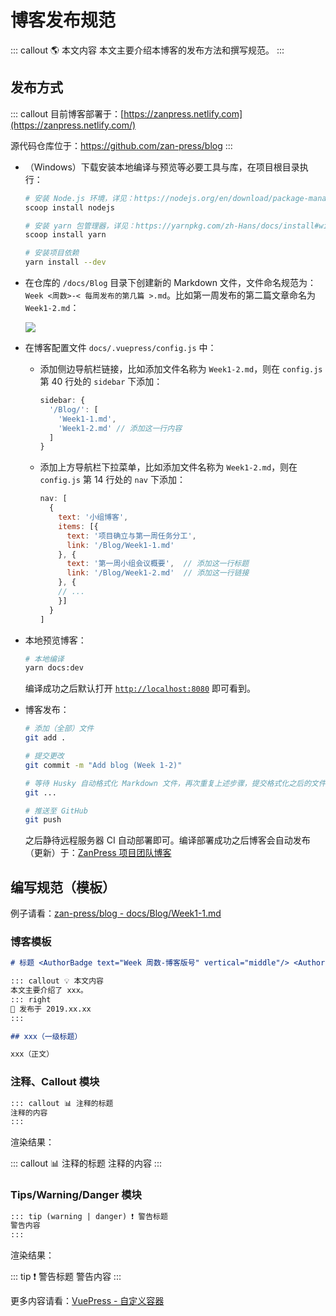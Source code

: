 # 博客发布规范 <AuthorBadge text="Guidelines" vertical="middle"/> <AuthorBadge text="@武上博" vertical="middle"/>

::: callout 🌎 本文内容
本文主要介绍本博客的发布方法和撰写规范。
:::

## 发布方式

::: callout
目前博客部署于：[https://zanpress.netlify.com](https://zanpress.netlify.com/)

源代码仓库位于：<https://github.com/zan-press/blog>
:::

-   （Windows）下载安装本地编译与预览等必要工具与库，在项目根目录执行：

    ```bash
    # 安装 Node.js 环境，详见：https://nodejs.org/en/download/package-manager/#windows
    scoop install nodejs

    # 安装 yarn 包管理器，详见：https://yarnpkg.com/zh-Hans/docs/install#windows-stable
    scoop install yarn

    # 安装项目依赖
    yarn install --dev
    ```

-   在仓库的 `/docs/Blog` 目录下创建新的 Markdown 文件，文件命名规范为：`Week <周数>-< 每周发布的第几篇 >.md`。比如第一周发布的第二篇文章命名为 `Week1-2.md`：

    ![](https://i.loli.net/2019/10/16/SdhkAu9LZp6IEeU.png)

-   在博客配置文件 `docs/.vuepress/config.js` 中：

    -   添加侧边导航栏链接，比如添加文件名称为 `Week1-2.md`，则在 `config.js` 第 40 行处的 `sidebar` 下添加：

        ```javascript
        sidebar: {
          '/Blog/': [
            'Week1-1.md',
            'Week1-2.md' // 添加这一行内容
          ]
        }
        ```

    -   添加上方导航栏下拉菜单，比如添加文件名称为 `Week1-2.md`，则在 `config.js` 第 14 行处的 `nav` 下添加：

        ```javascript
        nav: [
          {
            text: '小组博客',
            items: [{
              text: '项目确立与第一周任务分工',
              link: '/Blog/Week1-1.md'
            }, {
              text: '第一周小组会议概要',  // 添加这一行标题
              link: '/Blog/Week1-2.md'  // 添加这一行链接
            }, {
            // ...
            }]
          }
        ]
        ```

-   本地预览博客：

    ```bash
    # 本地编译
    yarn docs:dev
    ```

    编译成功之后默认打开 [`http://localhost:8080`](http://localhost:8080/) 即可看到。

-   博客发布：

    ```bash
    # 添加（全部）文件
    git add .

    # 提交更改
    git commit -m "Add blog (Week 1-2)"

    # 等待 Husky 自动格式化 Markdown 文件，再次重复上述步骤，提交格式化之后的文件
    git ...

    # 推送至 GitHub
    git push
    ```

    之后静待远程服务器 CI 自动部署即可。编译部署成功之后博客会自动发布（更新）于：[ZanPress 项目团队博客](https://zanpress.netlify.com/)

## 编写规范（模板）

例子请看：[zan-press/blog - docs/Blog/Week1-1.md](https://github.com/zan-press/blog/blob/master/docs/Blog/Week1-1.md>)

### 博客模板

```markdown
# 标题 <AuthorBadge text="Week 周数-博客版号" vertical="middle"/> <AuthorBadge text="@作者" vertical="middle"/>

::: callout 💡 本文内容
本文主要介绍了 xxx。
::: right
📅 发布于 2019.xx.xx
:::

## xxx（一级标题）

xxx（正文）
```

### 注释、Callout 模块

```markdown
::: callout 📊 注释的标题
注释的内容
:::
```

渲染结果：

::: callout 📊 注释的标题
注释的内容
:::

### Tips/Warning/Danger 模块

```markdown
::: tip (warning | danger) ❗ 警告标题
警告内容
:::
```

渲染结果：

::: tip ❗ 警告标题
警告内容
:::

更多内容请看：[VuePress - 自定义容器](https://v1.vuepress.vuejs.org/zh/guide/markdown.html#%E8%87%AA%E5%AE%9A%E4%B9%89%E5%AE%B9%E5%99%A8)
